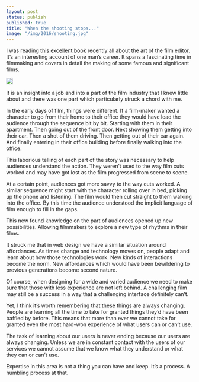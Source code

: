 ```yaml
---
layout: post
status: publish
published: true
title: "When the shooting stops..."
image: "/img/2016/shooting.jpg"
---
```


I was reading [this excellent book](https://www.amazon.co.uk/When-Shooting-Stops-Cutting-Begins/dp/0306802724) recently all about the art of the film editor. It’s an interesting account of one man’s career. It spans a fascinating time in filmmaking and covers in detail the making of some famous and significant films.

<img class="img-quart-right" src="{{ page.image }}" style="border:1px solid #ccd"/>

It is an insight into a job and into a part of the film industry that I knew little about and there was one part which particularly struck a chord with me.

In the early days of film, things were different. If a film-maker wanted a character to go from their home to their office they would have lead the audience through the sequence bit by bit. Starting with them in their apartment. Then going out of the front door. Next showing them getting into their car. Then a shot of them driving. Then getting out of their car again. And finally entering in their office building before finally walking into the office.

This laborious telling of each part of the story was necessary to help audiences understand the action. They weren’t used to the way film cuts worked and may have got lost as the film progressed from scene to scene.

At a certain point, audiences got more savvy to the way cuts worked. A similar sequence might start with the character rolling over in bed, picking up the phone and listening. The film would then cut straight to them walking into the office. By this time the audience understood the implicit language of film enough to fill in the gaps.

This new found knowledge on the part of audiences opened up new possibilities. Allowing filmmakers to explore a new type of rhythms in their films.

It struck me that in web design we have a similar situation around affordances. As times change and technology moves on, people adapt and learn about how those technologies work. New kinds of interactions become the norm. New affordances which would have been bewildering to previous generations become second nature.

Of course, when designing for a wide and varied audience we need to make sure that those with less experience are not left behind. A challenging film may still be a success in a way that a challenging interface definitely can’t.

Yet, I think it’s worth remembering that these things are always changing. People are learning all the time to take for granted things they’d have been baffled by before. This means that more than ever we cannot take for granted even the most hard-won experience of what users can or can’t use.

The task of learning about our users is never ending because our users are always changing. Unless we are in constant contact with the users of our services we cannot assume that we know what they understand or what they can or can’t use.

Expertise in this area is not a thing you can have and keep. It’s a process. A humbling process at that.
